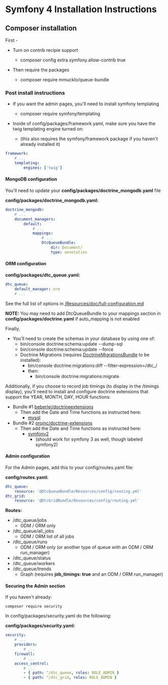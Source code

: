 # Symfony 4 Installation Instructions

## Composer installation

First -

   * Turn on contrib recipie support
      * composer config extra.symfony.allow-contrib true

   * Then require the packages
      * composer require mmucklo/queue-bundle
   
### Post install instructions

   * If you want the admin pages, you'll need to install symfony templating
      * composer require symfony/templating
       
   * Inside of config/packages/framework.yaml, make sure you have the twig templating engine turned on:
      * (this also requires the symfony/framework package if you haven't already installed it)

```yaml
framework:
    # ...
    templating:
        engines: ['twig']
```

#### MongoDB configuration

You'll need to update your __config/packages/doctrine_mongodb.yaml__ file

__config/packages/doctrine_mongodb.yaml:__
```yaml
doctrine_mongodb:
    # ...
    document_managers:
        default:
            # ...
            mappings:
                # ...
                DtcQueueBundle:
                    dir: Document/
                    type: annotation
```

#### ORM configuration

__config/packages/dtc_queue.yaml:__
```yaml
dtc_queue:
    default_manager: orm
    # ...
```

See the full list of options in [/Resources/doc/full-configuration.md](/Resources/doc/full-configuration.md)

__NOTE:__ You may need to add DtcQueueBundle to your mappings section in __config/packages/doctrine.yaml__ if auto_mapping is not enabled

Finally,

   * You'll need to create the schemas in your database by using one of:
      * bin/console doctrine:schema:update --dump-sql
      * bin/console doctrine:schema:update --force
      * Doctrine Migrations (requires [DoctrineMigrationsBundle](https://github.com/doctrine/DoctrineMigrationsBundle) to be installed):
         * bin/console doctrine:migrations:diff --filter-expression=/dtc_/
         * then:
            * bin/console doctrine:migrations:migrate

Additionally, if you choose to record job timings (to display in the /timings display), you'll need to install and configure doctrine extensions that support 
 the YEAR, MONTH, DAY, HOUR functions:

   * Bundle #1 [beberlei/doctrineextensions](https://github.com/beberlei/DoctrineExtensions)
      * Then add the Date and Time functions as instructed here:
         * [mysql](https://github.com/beberlei/DoctrineExtensions/blob/master/config/mysql.yml)
   * Bundle #2 [oroinc/doctrine-extensions](https://github.com/oroinc/doctrine-extensions)
      * Then add the Date and Time functions as instructed here:
         * [symfony2](https://github.com/oroinc/doctrine-extensions#symfony2)
            * (should work for symfony 3 as well, though labeled symfony2)


#### Admin configuration

For the Admin pages, add this to your config/routes.yaml file:

__config/routes.yaml:__
```yaml
dtc_queue:
    resource: '@DtcQueueBundle/Resources/config/routing.yml'
dtc_grid:
    resource: '@DtcGridBundle/Resources/config/routing.yml'
```

__Routes:__
   * /dtc_queue/jobs
      * ODM / ORM only
   * /dtc_queue/all_jobs
      * ODM / ORM list of all jobs
   * /dtc_queue/runs
      * ODM / ORM only (or another type of queue with an ODM / ORM run_manager)
   * /dtc_queue/status
   * /dtc_queue/workers
   * /dtc_queue/trends
      * Graph (requires __job_timings: true__ and an ODM / ORM run_manager)

#### Securing the Admin section

If you haven't already:

```
composer require security
```

In config/packages/security.yaml do the following:

__config/packages/security.yaml:__
```yaml
security:
    # ...
    providers:
        # ...
    firewall:
        # ...
    access_control:
        # ...
        - { path: ^/dtc_queue, roles: ROLE_ADMIN }
        - { path: ^/dtc_grid, roles: ROLE_ADMIN }
```
